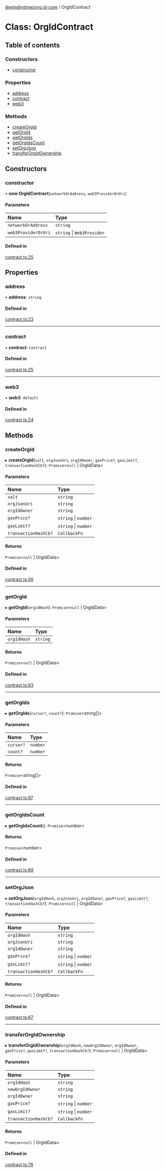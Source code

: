 [@windingtree/org.id-core](../README.md) / OrgIdContract

# Class: OrgIdContract

## Table of contents

### Constructors

- [constructor](orgidcontract.md#constructor)

### Properties

- [address](orgidcontract.md#address)
- [contract](orgidcontract.md#contract)
- [web3](orgidcontract.md#web3)

### Methods

- [createOrgId](orgidcontract.md#createorgid)
- [getOrgId](orgidcontract.md#getorgid)
- [getOrgIds](orgidcontract.md#getorgids)
- [getOrgIdsCount](orgidcontract.md#getorgidscount)
- [setOrgJson](orgidcontract.md#setorgjson)
- [transferOrgIdOwnership](orgidcontract.md#transferorgidownership)

## Constructors

### constructor

• **new OrgIdContract**(`networkOrAddress`, `web3ProviderOrUri`)

#### Parameters

| Name | Type |
| :------ | :------ |
| `networkOrAddress` | `string` |
| `web3ProviderOrUri` | `string` \| `Web3Provider` |

#### Defined in

[contract.ts:25](https://github.com/windingtree/org.id-sdk/blob/5937473/packages/core/src/contract.ts#L25)

## Properties

### address

• **address**: `string`

#### Defined in

[contract.ts:23](https://github.com/windingtree/org.id-sdk/blob/5937473/packages/core/src/contract.ts#L23)

___

### contract

• **contract**: `Contract`

#### Defined in

[contract.ts:25](https://github.com/windingtree/org.id-sdk/blob/5937473/packages/core/src/contract.ts#L25)

___

### web3

• **web3**: `default`

#### Defined in

[contract.ts:24](https://github.com/windingtree/org.id-sdk/blob/5937473/packages/core/src/contract.ts#L24)

## Methods

### createOrgId

▸ **createOrgId**(`salt`, `orgJsonUri`, `orgIdOwner`, `gasPrice?`, `gasLimit?`, `transactionHashCb?`): `Promise`<``null`` \| OrgIdData\>

#### Parameters

| Name | Type |
| :------ | :------ |
| `salt` | `string` |
| `orgJsonUri` | `string` |
| `orgIdOwner` | `string` |
| `gasPrice?` | `string` \| `number` |
| `gasLimit?` | `string` \| `number` |
| `transactionHashCb?` | `CallbackFn` |

#### Returns

`Promise`<``null`` \| OrgIdData\>

#### Defined in

[contract.ts:56](https://github.com/windingtree/org.id-sdk/blob/5937473/packages/core/src/contract.ts#L56)

___

### getOrgId

▸ **getOrgId**(`orgIdHash`): `Promise`<``null`` \| OrgIdData\>

#### Parameters

| Name | Type |
| :------ | :------ |
| `orgIdHash` | `string` |

#### Returns

`Promise`<``null`` \| OrgIdData\>

#### Defined in

[contract.ts:93](https://github.com/windingtree/org.id-sdk/blob/5937473/packages/core/src/contract.ts#L93)

___

### getOrgIds

▸ **getOrgIds**(`cursor?`, `count?`): `Promise`<string[]\>

#### Parameters

| Name | Type |
| :------ | :------ |
| `cursor?` | `number` |
| `count?` | `number` |

#### Returns

`Promise`<string[]\>

#### Defined in

[contract.ts:97](https://github.com/windingtree/org.id-sdk/blob/5937473/packages/core/src/contract.ts#L97)

___

### getOrgIdsCount

▸ **getOrgIdsCount**(): `Promise`<number\>

#### Returns

`Promise`<number\>

#### Defined in

[contract.ts:89](https://github.com/windingtree/org.id-sdk/blob/5937473/packages/core/src/contract.ts#L89)

___

### setOrgJson

▸ **setOrgJson**(`orgIdHash`, `orgJsonUri`, `orgIdOwner`, `gasPrice?`, `gasLimit?`, `transactionHashCb?`): `Promise`<``null`` \| OrgIdData\>

#### Parameters

| Name | Type |
| :------ | :------ |
| `orgIdHash` | `string` |
| `orgJsonUri` | `string` |
| `orgIdOwner` | `string` |
| `gasPrice?` | `string` \| `number` |
| `gasLimit?` | `string` \| `number` |
| `transactionHashCb?` | `CallbackFn` |

#### Returns

`Promise`<``null`` \| OrgIdData\>

#### Defined in

[contract.ts:67](https://github.com/windingtree/org.id-sdk/blob/5937473/packages/core/src/contract.ts#L67)

___

### transferOrgIdOwnership

▸ **transferOrgIdOwnership**(`orgIdHash`, `newOrgIdOwner`, `orgIdOwner`, `gasPrice?`, `gasLimit?`, `transactionHashCb?`): `Promise`<``null`` \| OrgIdData\>

#### Parameters

| Name | Type |
| :------ | :------ |
| `orgIdHash` | `string` |
| `newOrgIdOwner` | `string` |
| `orgIdOwner` | `string` |
| `gasPrice?` | `string` \| `number` |
| `gasLimit?` | `string` \| `number` |
| `transactionHashCb?` | `CallbackFn` |

#### Returns

`Promise`<``null`` \| OrgIdData\>

#### Defined in

[contract.ts:78](https://github.com/windingtree/org.id-sdk/blob/5937473/packages/core/src/contract.ts#L78)

